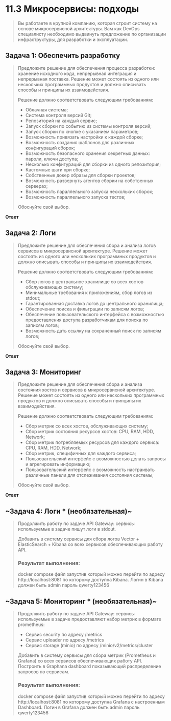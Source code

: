# 11.3 Микросервисы: подходы

>Вы работаете в крупной компанию, которая строит систему на основе микросервисной архитектуры.
>Вам как DevOps специалисту необходимо выдвинуть предложение по организации инфраструктуры, для разработки и эксплуатации.

## Задача 1: Обеспечить разработку

>Предложите решение для обеспечения процесса разработки: хранение исходного кода, непрерывная интеграция и непрерывная поставка. 
>Решение может состоять из одного или нескольких программных продуктов и должно описывать способы и принципы их взаимодействия.
>
>Решение должно соответствовать следующим требованиям:
>- Облачная система;
>- Система контроля версий Git;
>- Репозиторий на каждый сервис;
>- Запуск сборки по событию из системы контроля версий;
>- Запуск сборки по кнопке с указанием параметров;
>- Возможность привязать настройки к каждой сборке;
>- Возможность создания шаблонов для различных конфигураций сборок;
>- Возможность безопасного хранения секретных данных: пароли, ключи доступа;
>- Несколько конфигураций для сборки из одного репозитория;
>- Кастомные шаги при сборке;
>- Собственные докер образы для сборки проектов;
>- Возможность развернуть агентов сборки на собственных серверах;
>- Возможность параллельного запуска нескольких сборок;
>- Возможность параллельного запуска тестов;
>
>Обоснуйте свой выбор.

**Ответ**


## Задача 2: Логи

>Предложите решение для обеспечения сбора и анализа логов сервисов в микросервисной архитектуре.
>Решение может состоять из одного или нескольких программных продуктов и должно описывать способы и принципы их взаимодействия.
>
>Решение должно соответствовать следующим требованиям:
>- Сбор логов в центральное хранилище со всех хостов обслуживающих систему;
>- Минимальные требования к приложениям, сбор логов из stdout;
>- Гарантированная доставка логов до центрального хранилища;
>- Обеспечение поиска и фильтрации по записям логов;
>- Обеспечение пользовательского интерфейса с возможностью предоставления доступа разработчикам для поиска по записям логов;
>- Возможность дать ссылку на сохраненный поиск по записям логов;
>
>Обоснуйте свой выбор.

**Ответ**


## Задача 3: Мониторинг

>Предложите решение для обеспечения сбора и анализа состояния хостов и сервисов в микросервисной архитектуре.
>Решение может состоять из одного или нескольких программных продуктов и должно описывать способы и принципы их взаимодействия.
>
>Решение должно соответствовать следующим требованиям:
>- Сбор метрик со всех хостов, обслуживающих систему;
>- Сбор метрик состояния ресурсов хостов: CPU, RAM, HDD, Network;
>- Сбор метрик потребляемых ресурсов для каждого сервиса: CPU, RAM, HDD, Network;
>- Сбор метрик, специфичных для каждого сервиса;
>- Пользовательский интерфейс с возможностью делать запросы и агрегировать информацию;
>- Пользовательский интерфейс с возможность настраивать различные панели для отслеживания состояния системы;
>
>Обоснуйте свой выбор.

**Ответ**


## ~Задача 4: Логи * (необязательная)~

>Продолжить работу по задаче API Gateway: сервисы используемые в задаче пишут логи в stdout. 
>
>Добавить в систему сервисы для сбора логов Vector + ElasticSearch + Kibana со всех сервисов обеспечивающих работу API.
>
>### Результат выполнения: 
>
>docker compose файл запустив который можно перейти по адресу http://localhost:8081 по которому доступна Kibana.
>Логин в Kibana должен быть admin пароль qwerty123456


## ~Задача 5: Мониторинг * (необязательная)~

>Продолжить работу по задаче API Gateway: сервисы используемые в задаче предоставляют набор метрик в формате prometheus:
>
>- Сервис security по адресу /metrics
>- Сервис uploader по адресу /metrics
>- Сервис storage (minio) по адресу /minio/v2/metrics/cluster
>
>Добавить в систему сервисы для сбора метрик (Prometheus и Grafana) со всех сервисов обеспечивающих работу API.
>Построить в Graphana dashboard показывающий распределение запросов по сервисам.
>
>### Результат выполнения: 
>
>docker compose файл запустив который можно перейти по адресу http://localhost:8081 по которому доступна Grafana с настроенным Dashboard.
>Логин в Grafana должен быть admin пароль qwerty123456
